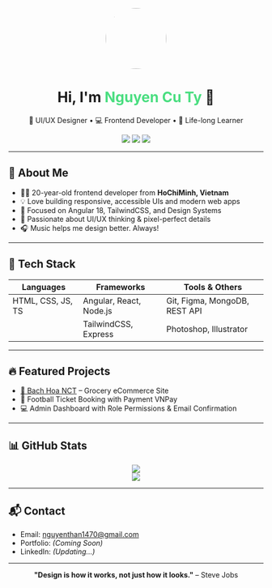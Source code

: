 <p align="center">
  <img src="https://avatars.githubusercontent.com/u/your_user_id?v=4" width="120" style="border-radius: 50%" />
</p>

<h1 align="center">Hi, I'm <span style="color:#4ade80">Nguyen Cu Ty</span> 👋</h1>
<p align="center">🎨 UI/UX Designer • 💻 Frontend Developer • 🌱 Life-long Learner</p>

<p align="center">
  <a href="mailto:nguyenthan1470@gmail.com"><img src="https://img.shields.io/badge/Email-EA4335?style=for-the-badge&logo=gmail&logoColor=white" /></a>
  <a href="https://github.com/nguyenthan1470"><img src="https://img.shields.io/badge/GitHub-181717?style=for-the-badge&logo=github&logoColor=white" /></a>
  <a href="https://your-portfolio.vercel.app"><img src="https://img.shields.io/badge/Portfolio-4ADE80?style=for-the-badge&logo=vercel&logoColor=white" /></a>
</p>

---

## 🧠 About Me

- 👨‍💻 20-year-old frontend developer from **HoChiMinh, Vietnam**
- 💡 Love building responsive, accessible UIs and modern web apps
- 🚀 Focused on Angular 18, TailwindCSS, and Design Systems
- 🧩 Passionate about UI/UX thinking & pixel-perfect details
- 🎧 Music helps me design better. Always!

---

## 💼 Tech Stack

| Languages | Frameworks | Tools & Others |
|----------|------------|----------------|
| HTML, CSS, JS, TS | Angular, React, Node.js | Git, Figma, MongoDB, REST API |
|  | TailwindCSS, Express | Photoshop, Illustrator |

---

## 🔥 Featured Projects

- [🛒 Bach Hoa NCT](https://bach-hoa-nct.vercel.app) – Grocery eCommerce Site
- 🎫 Football Ticket Booking with Payment VNPay
- 💻 Admin Dashboard with Role Permissions & Email Confirmation

---

## 📊 GitHub Stats

<p align="center">
  <img src="https://github-readme-stats.vercel.app/api?username=nguyenthan1470&show_icons=true&theme=tokyonight" />
  <br/>
  <img src="https://github-readme-streak-stats.herokuapp.com/?user=nguyenthan1470&theme=tokyonight" />
</p>

---

## 📬 Contact

- Email: nguyenthan1470@gmail.com  
- Portfolio: *(Coming Soon)*  
- LinkedIn: *(Updating...)*

---

<p align="center">
  <b>"Design is how it works, not just how it looks."</b> – Steve Jobs
</p>

